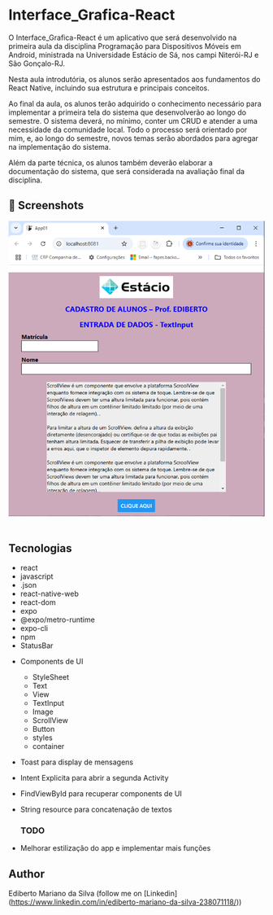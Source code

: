 # Interface_Grafica-React
O Interface_Grafica-React é um aplicativo que será desenvolvido na primeira aula da disciplina Programação 
para Dispositivos Móveis em Android, ministrada na Universidade Estácio de Sá, nos campi Niterói-RJ e São 
Gonçalo-RJ. 

Nesta aula introdutória, os alunos serão apresentados aos fundamentos do React Native, incluindo sua
estrutura e principais conceitos.

Ao final da aula, os alunos terão adquirido o conhecimento necessário para implementar a primeira tela 
do sistema que desenvolverão ao longo do semestre. O sistema deverá, no mínimo, conter um CRUD e atender 
a uma necessidade da comunidade local. Todo o processo será orientado por mim, e, ao longo do semestre, 
novos temas serão abordados para agregar na implementação do sistema.

Além da parte técnica, os alunos também deverão elaborar a documentação do sistema, que será considerada 
na avaliação final da disciplina.

## :camera_flash: Screenshots
<!-- You can add more screenshots here if you like -->
<img src="/imagem/imagem02.png" width="560">&emsp;

## Tecnologias
* react
* javascript
* .json
* react-native-web
* react-dom
* expo
* @expo/metro-runtime
* expo-cli
* npm
* StatusBar
- Components de UI
    - StyleSheet
    - Text
    - View
    - TextInput
    - Image
    - ScrollView
    - Button
    - styles
    - container
- Toast para display de mensagens
- Intent Explicita para abrir a segunda Activity
- FindViewById para recuperar components de UI
- String resource para concatenação de textos

  ### TODO
- Melhorar estilização do app e implementar mais funções

## Author
Ediberto Mariano da Silva (follow me on [Linkedin] (https://www.linkedin.com/in/ediberto-mariano-da-silva-238071118/))
